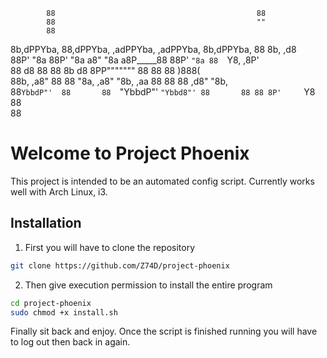             88                                             88              
            88                                             ""              
            88                                                             
8b,dPPYba,  88,dPPYba,   ,adPPYba,   ,adPPYba, 8b,dPPYba,  88 8b,     ,d8  
88P'    "8a 88P'    "8a a8"     "8a a8P_____88 88P'   `"8a 88  `Y8, ,8P'   
88       d8 88       88 8b       d8 8PP""""""" 88       88 88    )888(     
88b,   ,a8" 88       88 "8a,   ,a8" "8b,   ,aa 88       88 88  ,d8" "8b,   
88`YbbdP"'  88       88  `"YbbdP"'   `"Ybbd8"' 88       88 88 8P'     `Y8  
88                                                                         
88                  


# Welcome to Project Phoenix

This project is intended to be an automated config script. Currently works well with Arch Linux, i3.

## Installation

1. First you will have to clone the repository

```bash
git clone https://github.com/Z74D/project-phoenix
```

2. Then give execution permission to install the entire program
```bash
cd project-phoenix
sudo chmod +x install.sh
```

Finally sit back and enjoy. 
Once the script is finished running you will have to log out then back in again.

